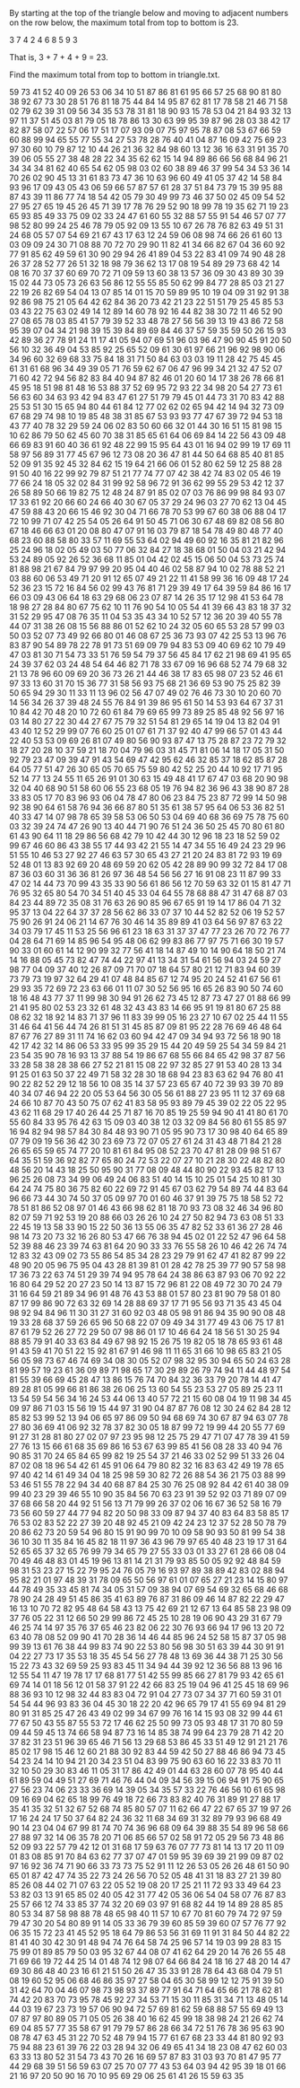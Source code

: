 By starting at the top of the triangle below and moving to adjacent numbers on the row below, the maximum total from top to bottom is 23.

3
7 4
2 4 6
8 5 9 3

That is, 3 + 7 + 4 + 9 = 23.

Find the maximum total from top to bottom in triangle.txt.

59
73 41
52 40 09
26 53 06 34
10 51 87 86 81
61 95 66 57 25 68
90 81 80 38 92 67 73
30 28 51 76 81 18 75 44
84 14 95 87 62 81 17 78 58
21 46 71 58 02 79 62 39 31 09
56 34 35 53 78 31 81 18 90 93 15
78 53 04 21 84 93 32 13 97 11 37 51
45 03 81 79 05 18 78 86 13 30 63 99 95
39 87 96 28 03 38 42 17 82 87 58 07 22 57
06 17 51 17 07 93 09 07 75 97 95 78 87 08 53
67 66 59 60 88 99 94 65 55 77 55 34 27 53 78 28
76 40 41 04 87 16 09 42 75 69 23 97 30 60 10 79 87
12 10 44 26 21 36 32 84 98 60 13 12 36 16 63 31 91 35
70 39 06 05 55 27 38 48 28 22 34 35 62 62 15 14 94 89 86
66 56 68 84 96 21 34 34 34 81 62 40 65 54 62 05 98 03 02 60
38 89 46 37 99 54 34 53 36 14 70 26 02 90 45 13 31 61 83 73 47
36 10 63 96 60 49 41 05 37 42 14 58 84 93 96 17 09 43 05 43 06 59
66 57 87 57 61 28 37 51 84 73 79 15 39 95 88 87 43 39 11 86 77 74 18
54 42 05 79 30 49 99 73 46 37 50 02 45 09 54 52 27 95 27 65 19 45 26 45
71 39 17 78 76 29 52 90 18 99 78 19 35 62 71 19 23 65 93 85 49 33 75 09 02
33 24 47 61 60 55 32 88 57 55 91 54 46 57 07 77 98 52 80 99 24 25 46 78 79 05
92 09 13 55 10 67 26 78 76 82 63 49 51 31 24 68 05 57 07 54 69 21 67 43 17 63 12
24 59 06 08 98 74 66 26 61 60 13 03 09 09 24 30 71 08 88 70 72 70 29 90 11 82 41 34
66 82 67 04 36 60 92 77 91 85 62 49 59 61 30 90 29 94 26 41 89 04 53 22 83 41 09 74 90
48 28 26 37 28 52 77 26 51 32 18 98 79 36 62 13 17 08 19 54 89 29 73 68 42 14 08 16 70 37
37 60 69 70 72 71 09 59 13 60 38 13 57 36 09 30 43 89 30 39 15 02 44 73 05 73 26 63 56 86 12
55 55 85 50 62 99 84 77 28 85 03 21 27 22 19 26 82 69 54 04 13 07 85 14 01 15 70 59 89 95 10 19
04 09 31 92 91 38 92 86 98 75 21 05 64 42 62 84 36 20 73 42 21 23 22 51 51 79 25 45 85 53 03 43 22
75 63 02 49 14 12 89 14 60 78 92 16 44 82 38 30 72 11 46 52 90 27 08 65 78 03 85 41 57 79 39 52 33 48
78 27 56 56 39 13 19 43 86 72 58 95 39 07 04 34 21 98 39 15 39 84 89 69 84 46 37 57 59 35 59 50 26 15 93
42 89 36 27 78 91 24 11 17 41 05 94 07 69 51 96 03 96 47 90 90 45 91 20 50 56 10 32 36 49 04 53 85 92 25 65
52 09 61 30 61 97 66 21 96 92 98 90 06 34 96 60 32 69 68 33 75 84 18 31 71 50 84 63 03 03 19 11 28 42 75 45 45
61 31 61 68 96 34 49 39 05 71 76 59 62 67 06 47 96 99 34 21 32 47 52 07 71 60 42 72 94 56 82 83 84 40 94 87 82 46
01 20 60 14 17 38 26 78 66 81 45 95 18 51 98 81 48 16 53 88 37 52 69 95 72 93 22 34 98 20 54 27 73 61 56 63 60 34 63
93 42 94 83 47 61 27 51 79 79 45 01 44 73 31 70 83 42 88 25 53 51 30 15 65 94 80 44 61 84 12 77 02 62 02 65 94 42 14 94
32 73 09 67 68 29 74 98 10 19 85 48 38 31 85 67 53 93 93 77 47 67 39 72 94 53 18 43 77 40 78 32 29 59 24 06 02 83 50 60 66
32 01 44 30 16 51 15 81 98 15 10 62 86 79 50 62 45 60 70 38 31 85 65 61 64 06 69 84 14 22 56 43 09 48 66 69 83 91 60 40 36 61
92 48 22 99 15 95 64 43 01 16 94 02 99 19 17 69 11 58 97 56 89 31 77 45 67 96 12 73 08 20 36 47 81 44 50 64 68 85 40 81 85 52 09
91 35 92 45 32 84 62 15 19 64 21 66 06 01 52 80 62 59 12 25 88 28 91 50 40 16 22 99 92 79 87 51 21 77 74 77 07 42 38 42 74 83 02 05
46 19 77 66 24 18 05 32 02 84 31 99 92 58 96 72 91 36 62 99 55 29 53 42 12 37 26 58 89 50 66 19 82 75 12 48 24 87 91 85 02 07 03 76 86
99 98 84 93 07 17 33 61 92 20 66 60 24 66 40 30 67 05 37 29 24 96 03 27 70 62 13 04 45 47 59 88 43 20 66 15 46 92 30 04 71 66 78 70 53 99
67 60 38 06 88 04 17 72 10 99 71 07 42 25 54 05 26 64 91 50 45 71 06 30 67 48 69 82 08 56 80 67 18 46 66 63 01 20 08 80 47 07 91 16 03 79 87
18 54 78 49 80 48 77 40 68 23 60 88 58 80 33 57 11 69 55 53 64 02 94 49 60 92 16 35 81 21 82 96 25 24 96 18 02 05 49 03 50 77 06 32 84 27 18 38
68 01 50 04 03 21 42 94 53 24 89 05 92 26 52 36 68 11 85 01 04 42 02 45 15 06 50 04 53 73 25 74 81 88 98 21 67 84 79 97 99 20 95 04 40 46 02 58 87
94 10 02 78 88 52 21 03 88 60 06 53 49 71 20 91 12 65 07 49 21 22 11 41 58 99 36 16 09 48 17 24 52 36 23 15 72 16 84 56 02 99 43 76 81 71 29 39 49 17
64 39 59 84 86 16 17 66 03 09 43 06 64 18 63 29 68 06 23 07 87 14 26 35 17 12 98 41 53 64 78 18 98 27 28 84 80 67 75 62 10 11 76 90 54 10 05 54 41 39 66
43 83 18 37 32 31 52 29 95 47 08 76 35 11 04 53 35 43 34 10 52 57 12 36 20 39 40 55 78 44 07 31 38 26 08 15 56 88 86 01 52 62 10 24 32 05 60 65 53 28 57 99
03 50 03 52 07 73 49 92 66 80 01 46 08 67 25 36 73 93 07 42 25 53 13 96 76 83 87 90 54 89 78 22 78 91 73 51 69 09 79 94 83 53 09 40 69 62 10 79 49 47 03 81 30
71 54 73 33 51 76 59 54 79 37 56 45 84 17 62 21 98 69 41 95 65 24 39 37 62 03 24 48 54 64 46 82 71 78 33 67 09 16 96 68 52 74 79 68 32 21 13 78 96 60 09 69 20 36
73 26 21 44 46 38 17 83 65 98 07 23 52 46 61 97 33 13 60 31 70 15 36 77 31 58 56 93 75 68 21 36 69 53 90 75 25 82 39 50 65 94 29 30 11 33 11 13 96 02 56 47 07 49 02
76 46 73 30 10 20 60 70 14 56 34 26 37 39 48 24 55 76 84 91 39 86 95 61 50 14 53 93 64 67 37 31 10 84 42 70 48 20 10 72 60 61 84 79 69 65 99 73 89 25 85 48 92 56 97 16
03 14 80 27 22 30 44 27 67 75 79 32 51 54 81 29 65 14 19 04 13 82 04 91 43 40 12 52 29 99 07 76 60 25 01 07 61 71 37 92 40 47 99 66 57 01 43 44 22 40 53 53 09 69 26 81 07
49 80 56 90 93 87 47 13 75 28 87 23 72 79 32 18 27 20 28 10 37 59 21 18 70 04 79 96 03 31 45 71 81 06 14 18 17 05 31 50 92 79 23 47 09 39 47 91 43 54 69 47 42 95 62 46 32 85
37 18 62 85 87 28 64 05 77 51 47 26 30 65 05 70 65 75 59 80 42 52 25 20 44 10 92 17 71 95 52 14 77 13 24 55 11 65 26 91 01 30 63 15 49 48 41 17 67 47 03 68 20 90 98 32 04 40 68
90 51 58 60 06 55 23 68 05 19 76 94 82 36 96 43 38 90 87 28 33 83 05 17 70 83 96 93 06 04 78 47 80 06 23 84 75 23 87 72 99 14 50 98 92 38 90 64 61 58 76 94 36 66 87 80 51 35 61 38
57 95 64 06 53 36 82 51 40 33 47 14 07 98 78 65 39 58 53 06 50 53 04 69 40 68 36 69 75 78 75 60 03 32 39 24 74 47 26 90 13 40 44 71 90 76 51 24 36 50 25 45 70 80 61 80 61 43 90 64 11
18 29 86 56 68 42 79 10 42 44 30 12 96 18 23 18 52 59 02 99 67 46 60 86 43 38 55 17 44 93 42 21 55 14 47 34 55 16 49 24 23 29 96 51 55 10 46 53 27 92 27 46 63 57 30 65 43 27 21 20 24 83
81 72 93 19 69 52 48 01 13 83 92 69 20 48 69 59 20 62 05 42 28 89 90 99 32 72 84 17 08 87 36 03 60 31 36 36 81 26 97 36 48 54 56 56 27 16 91 08 23 11 87 99 33 47 02 14 44 73 70 99 43 35 33
90 56 61 86 56 12 70 59 63 32 01 15 81 47 71 76 95 32 65 80 54 70 34 51 40 45 33 04 64 55 78 68 88 47 31 47 68 87 03 84 23 44 89 72 35 08 31 76 63 26 90 85 96 67 65 91 19 14 17 86 04 71 32 95
37 13 04 22 64 37 37 28 56 62 86 33 07 37 10 44 52 82 52 06 19 52 57 75 90 26 91 24 06 21 14 67 76 30 46 14 35 89 89 41 03 64 56 97 87 63 22 34 03 79 17 45 11 53 25 56 96 61 23 18 63 31 37 37 47
77 23 26 70 72 76 77 04 28 64 71 69 14 85 96 54 95 48 06 62 99 83 86 77 97 75 71 66 30 19 57 90 33 01 60 61 14 12 90 99 32 77 56 41 18 14 87 49 10 14 90 64 18 50 21 74 14 16 88 05 45 73 82 47 74 44
22 97 41 13 34 31 54 61 56 94 03 24 59 27 98 77 04 09 37 40 12 26 87 09 71 70 07 18 64 57 80 21 12 71 83 94 60 39 73 79 73 19 97 32 64 29 41 07 48 84 85 67 12 74 95 20 24 52 41 67 56 61 29 93 35 72 69
72 23 63 66 01 11 07 30 52 56 95 16 65 26 83 90 50 74 60 18 16 48 43 77 37 11 99 98 30 94 91 26 62 73 45 12 87 73 47 27 01 88 66 99 21 41 95 80 02 53 23 32 61 48 32 43 43 83 14 66 95 91 19 81 80 67 25 88
08 62 32 18 92 14 83 71 37 96 11 83 39 99 05 16 23 27 10 67 02 25 44 11 55 31 46 64 41 56 44 74 26 81 51 31 45 85 87 09 81 95 22 28 76 69 46 48 64 87 67 76 27 89 31 11 74 16 62 03 60 94 42 47 09 34 94 93 72
56 18 90 18 42 17 42 32 14 86 06 53 33 95 99 35 29 15 44 20 49 59 25 54 34 59 84 21 23 54 35 90 78 16 93 13 37 88 54 19 86 67 68 55 66 84 65 42 98 37 87 56 33 28 58 38 28 38 66 27 52 21 81 15 08 22 97 32 85 27
91 53 40 28 13 34 91 25 01 63 50 37 22 49 71 58 32 28 30 18 68 94 23 83 63 62 94 76 80 41 90 22 82 52 29 12 18 56 10 08 35 14 37 57 23 65 67 40 72 39 93 39 70 89 40 34 07 46 94 22 20 05 53 64 56 30 05 56 61 88 27
23 95 11 12 37 69 68 24 66 10 87 70 43 50 75 07 62 41 83 58 95 93 89 79 45 39 02 22 05 22 95 43 62 11 68 29 17 40 26 44 25 71 87 16 70 85 19 25 59 94 90 41 41 80 61 70 55 60 84 33 95 76 42 63 15 09 03 40 38 12 03 32
09 84 56 80 61 55 85 97 16 94 82 94 98 57 84 30 84 48 93 90 71 05 95 90 73 17 30 98 40 64 65 89 07 79 09 19 56 36 42 30 23 69 73 72 07 05 27 61 24 31 43 48 71 84 21 28 26 65 65 59 65 74 77 20 10 81 61 84 95 08 52 23 70
47 81 28 09 98 51 67 64 35 51 59 36 92 82 77 65 80 24 72 53 22 07 27 10 21 28 30 22 48 82 80 48 56 20 14 43 18 25 50 95 90 31 77 08 09 48 44 80 90 22 93 45 82 17 13 96 25 26 08 73 34 99 06 49 24 06 83 51 40 14 15 10 25 01
54 25 10 81 30 64 24 74 75 80 36 75 82 60 22 69 72 91 45 67 03 62 79 54 89 74 44 83 64 96 66 73 44 30 74 50 37 05 09 97 70 01 60 46 37 91 39 75 75 18 58 52 72 78 51 81 86 52 08 97 01 46 43 66 98 62 81 18 70 93 73 08 32 46 34
96 80 82 07 59 71 92 53 19 20 88 66 03 26 26 10 24 27 50 82 94 73 63 08 51 33 22 45 19 13 58 33 90 15 22 50 36 13 55 06 35 47 82 52 33 61 36 27 28 46 98 14 73 20 73 32 16 26 80 53 47 66 76 38 94 45 02 01 22 52 47 96 64 58 52 39
88 46 23 39 74 63 81 64 20 90 33 33 76 55 58 26 10 46 42 26 74 74 12 83 32 43 09 02 73 55 86 54 85 34 28 23 29 79 91 62 47 41 82 87 99 22 48 90 20 05 96 75 95 04 43 28 81 39 81 01 28 42 78 25 39 77 90 57 58 98 17 36 73 22 63 74 51
29 39 74 94 95 78 64 24 38 86 63 87 93 06 70 92 22 16 80 64 29 52 20 27 23 50 14 13 87 15 72 96 81 22 08 49 72 30 70 24 79 31 16 64 59 21 89 34 96 91 48 76 43 53 88 01 57 80 23 81 90 79 58 01 80 87 17 99 86 90 72 63 32 69 14 28 88 69
37 17 71 95 56 93 71 35 43 45 04 98 92 94 84 96 11 30 31 27 31 60 92 03 48 05 98 91 86 94 35 90 90 08 48 19 33 28 68 37 59 26 65 96 50 68 22 07 09 49 34 31 77 49 43 06 75 17 81 87 61 79 52 26 27 72 29 50 07 98 86 01 17 10 46 64 24 18 56
51 30 25 94 88 85 79 91 40 33 63 84 49 67 98 92 15 26 75 19 82 05 18 78 65 93 61 48 91 43 59 41 70 51 22 15 92 81 67 91 46 98 11 11 65 31 66 10 98 65 83 21 05 56 05 98 73 67 46 74 69 34 08 30 05 52 07 98 32 95 30 94 65 50 24 63 28 81 99 57
19 23 61 36 09 89 71 98 65 17 30 29 89 26 79 74 94 11 44 48 97 54 81 55 39 66 69 45 28 47 13 86 15 76 74 70 84 32 36 33 79 20 78 14 41 47 89 28 81 05 99 66 81 86 38 26 06 25 13 60 54 55 23 53 27 05 89 25 23 11 13 54 59 54 56 34 16 24 53 44 06
13 40 57 72 21 15 60 08 04 19 11 98 34 45 09 97 86 71 03 15 56 19 15 44 97 31 90 04 87 87 76 08 12 30 24 62 84 28 12 85 82 53 99 52 13 94 06 65 97 86 09 50 94 68 69 74 30 67 87 94 63 07 78 27 80 36 69 41 06 92 32 78 37 82 30 05 18 87 99 72 19 99
44 20 55 77 69 91 27 31 28 81 80 27 02 07 97 23 95 98 12 25 75 29 47 71 07 47 78 39 41 59 27 76 13 15 66 61 68 35 69 86 16 53 67 63 99 85 41 56 08 28 33 40 94 76 90 85 31 70 24 65 84 65 99 82 19 25 54 37 21 46 33 02 52 99 51 33 26 04 87 02 08 18 96
54 42 61 45 91 06 64 79 80 82 32 16 83 63 42 49 19 78 65 97 40 42 14 61 49 34 04 18 25 98 59 30 82 72 26 88 54 36 21 75 03 88 99 53 46 51 55 78 22 94 34 40 68 87 84 25 30 76 25 08 92 84 42 61 40 38 09 99 40 23 29 39 46 55 10 90 35 84 56 70 63 23 91 39
52 92 03 71 89 07 09 37 68 66 58 20 44 92 51 56 13 71 79 99 26 37 02 06 16 67 36 52 58 16 79 73 56 60 59 27 44 77 94 82 20 50 98 33 09 87 94 37 40 83 64 83 58 85 17 76 53 02 83 52 22 27 39 20 48 92 45 21 09 42 24 23 12 37 52 28 50 78 79 20 86 62 73 20 59
54 96 80 15 91 90 99 70 10 09 58 90 93 50 81 99 54 38 36 10 30 11 35 84 16 45 82 18 11 97 36 43 96 79 97 65 40 48 23 19 17 31 64 52 65 65 37 32 65 76 99 79 34 65 79 27 55 33 03 01 33 27 61 28 66 08 04 70 49 46 48 83 01 45 19 96 13 81 14 21 31 79 93 85 50 05
92 92 48 84 59 98 31 53 23 27 15 22 79 95 24 76 05 79 16 93 97 89 38 89 42 83 02 88 94 95 82 21 01 97 48 39 31 78 09 65 50 56 97 61 01 07 65 27 21 23 14 15 80 97 44 78 49 35 33 45 81 74 34 05 31 57 09 38 94 07 69 54 69 32 65 68 46 68 78 90 24 28 49 51 45 86 35
41 63 89 76 87 31 86 09 46 14 87 82 22 29 47 16 13 10 70 72 82 95 48 64 58 43 13 75 42 69 21 12 67 13 64 85 58 23 98 09 37 76 05 22 31 12 66 50 29 99 86 72 45 25 10 28 19 06 90 43 29 31 67 79 46 25 74 14 97 35 76 37 65 46 23 82 06 22 30 76 93 66 94 17 96 13 20 72
63 40 78 08 52 09 90 41 70 28 36 14 46 44 85 96 24 52 58 15 87 37 05 98 99 39 13 61 76 38 44 99 83 74 90 22 53 80 56 98 30 51 63 39 44 30 91 91 04 22 27 73 17 35 53 18 35 45 54 56 27 78 48 13 69 36 44 38 71 25 30 56 15 22 73 43 32 69 59 25 93 83 45 11 34 94 44 39 92
12 36 56 88 13 96 16 12 55 54 11 47 19 78 17 17 68 81 77 51 42 55 99 85 66 27 81 79 93 42 65 61 69 74 14 01 18 56 12 01 58 37 91 22 42 66 83 25 19 04 96 41 25 45 18 69 96 88 36 93 10 12 98 32 44 83 83 04 72 91 04 27 73 07 34 37 71 60 59 31 01 54 54 44 96 93 83 36 04 45
30 18 22 20 42 96 65 79 17 41 55 69 94 81 29 80 91 31 85 25 47 26 43 49 02 99 34 67 99 76 16 14 15 93 08 32 99 44 61 77 67 50 43 55 87 55 53 72 17 46 62 25 50 99 73 05 93 48 17 31 70 80 59 09 44 59 45 13 74 66 58 94 87 73 16 14 85 38 74 99 64 23 79 28 71 42 20 37 82 31 23
51 96 39 65 46 71 56 13 29 68 53 86 45 33 51 49 12 91 21 21 76 85 02 17 98 15 46 12 60 21 88 30 92 83 44 59 42 50 27 88 46 86 94 73 45 54 23 24 14 10 94 21 20 34 23 51 04 83 99 75 90 63 60 16 22 33 83 70 11 32 10 50 29 30 83 46 11 05 31 17 86 42 49 01 44 63 28 60 07 78 95 40
44 61 89 59 04 49 51 27 69 71 46 76 44 04 09 34 56 39 15 06 94 91 75 90 65 27 56 23 74 06 23 33 36 69 14 39 05 34 35 57 33 22 76 46 56 10 61 65 98 09 16 69 04 62 65 18 99 76 49 18 72 66 73 83 82 40 76 31 89 91 27 88 17 35 41 35 32 51 32 67 52 68 74 85 80 57 07 11 62 66 47 22 67
65 37 19 97 26 17 16 24 24 17 50 37 64 82 24 36 32 11 68 34 69 31 32 89 79 93 96 68 49 90 14 23 04 04 67 99 81 74 70 74 36 96 68 09 64 39 88 35 54 89 96 58 66 27 88 97 32 14 06 35 78 20 71 06 85 66 57 02 58 91 72 05 29 56 73 48 86 52 09 93 22 57 79 42 12 01 31 68 17 59 63 76 07 77
73 81 14 13 17 20 11 09 01 83 08 85 91 70 84 63 62 77 37 07 47 01 59 95 39 69 39 21 99 09 87 02 97 16 92 36 74 71 90 66 33 73 73 75 52 91 11 12 26 53 05 26 26 48 61 50 90 65 01 87 42 47 74 35 22 73 24 26 56 70 52 05 48 41 31 18 83 27 21 39 80 85 26 08 44 02 71 07 63 22 05 52 19 08 20
17 25 21 11 72 93 33 49 64 23 53 82 03 13 91 65 85 02 40 05 42 31 77 42 05 36 06 54 04 58 07 76 87 83 25 57 66 12 74 33 85 37 74 32 20 69 03 97 91 68 82 44 19 14 89 28 85 85 80 53 34 87 58 98 88 78 48 65 98 40 11 57 10 67 70 81 60 79 74 72 97 59 79 47 30 20 54 80 89 91 14 05 33 36 79 39
60 85 59 39 60 07 57 76 77 92 06 35 15 72 23 41 45 52 95 18 64 79 86 53 56 31 69 11 91 31 84 50 44 82 22 81 41 40 30 42 30 91 48 94 74 76 64 58 74 25 96 57 14 19 03 99 28 83 15 75 99 01 89 85 79 50 03 95 32 67 44 08 07 41 62 64 29 20 14 76 26 55 48 71 69 66 19 72 44 25 14 01 48 74 12 98 07
64 66 84 24 18 16 27 48 20 14 47 69 30 86 48 40 23 16 61 21 51 50 26 47 35 33 91 28 78 64 43 68 04 79 51 08 19 60 52 95 06 68 46 86 35 97 27 58 04 65 30 58 99 12 12 75 91 39 50 31 42 64 70 04 46 07 98 73 98 93 37 89 77 91 64 71 64 65 66 21 78 62 81 74 42 20 83 70 73 95 78 45 92 27 34 53 71 15
30 11 85 31 34 71 13 48 05 14 44 03 19 67 23 73 19 57 06 90 94 72 57 69 81 62 59 68 88 57 55 69 49 13 07 87 97 80 89 05 71 05 05 26 38 40 16 62 45 99 18 38 98 24 21 26 62 74 69 04 85 57 77 35 58 67 91 79 79 57 86 28 66 34 72 51 76 78 36 95 63 90 08 78 47 63 45 31 22 70 52 48 79 94 15 77 61 67 68
23 33 44 81 80 92 93 75 94 88 23 61 39 76 22 03 28 94 32 06 49 65 41 34 18 23 08 47 62 60 03 63 33 13 80 52 31 54 73 43 70 26 16 69 57 87 83 31 03 93 70 81 47 95 77 44 29 68 39 51 56 59 63 07 25 70 07 77 43 53 64 03 94 42 95 39 18 01 66 21 16 97 20 50 90 16 70 10 95 69 29 06 25 61 41 26 15 59 63 35